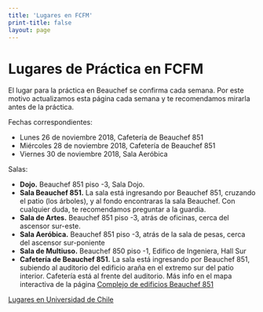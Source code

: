 ```yaml
---
title: 'Lugares en FCFM'
print-title: false
layout: page
---
```


# Lugares de Práctica en FCFM

El lugar para la práctica en Beauchef se confirma cada semana. Por este motivo actualizamos esta página cada semana y te recomendamos mirarla antes de la práctica.

Fechas correspondientes:

- Lunes 26 de noviembre 2018, Cafetería de Beauchef 851
- Miércoles 28 de noviembre 2018, Cafetería de Beauchef 851
- Viernes 30 de noviembre 2018, Sala Aeróbica

Salas:
- **Dojo.** Beauchef 851 piso -3, Sala Dojo.
- **Sala Beauchef 851.** La sala está ingresando por Beauchef 851, cruzando el patio (los árboles), y al fondo encontraras la sala Beauchef. Con cualquier duda, te recomendamos preguntar a la guardia.
- **Sala de Artes.** Beauchef 851 piso -3, atrás de oficinas, cerca del ascensor sur-este.
- **Sala Aeróbica.** Beauchef 851 piso -3, atrás de la sala de pesas, cerca del ascensor sur-poniente
- **Sala de Multiuso.** Beauchef 850 piso -1, Edifico de Ingeniera, Hall Sur
- **Cafetería de Beauchef 851.** La sala está ingresando por Beauchef 851, subiendo al auditorio del edificio araña en el extremo sur del patio interior. Cafetería está al frente del auditorio. Más info en el mapa interactiva de la página [Complejo de edificios Beauchef 851](http://ingenieria.uchile.cl/campus-beauchef/presentacion/97936/complejo-de-edificios-beauchef-851)

<p class="text-center">
<a class="btn btn-primary btn-lg" href="{{ site.url }}/lugares.html" role="button">Lugares en Universidad de Chile</a>
</p>

